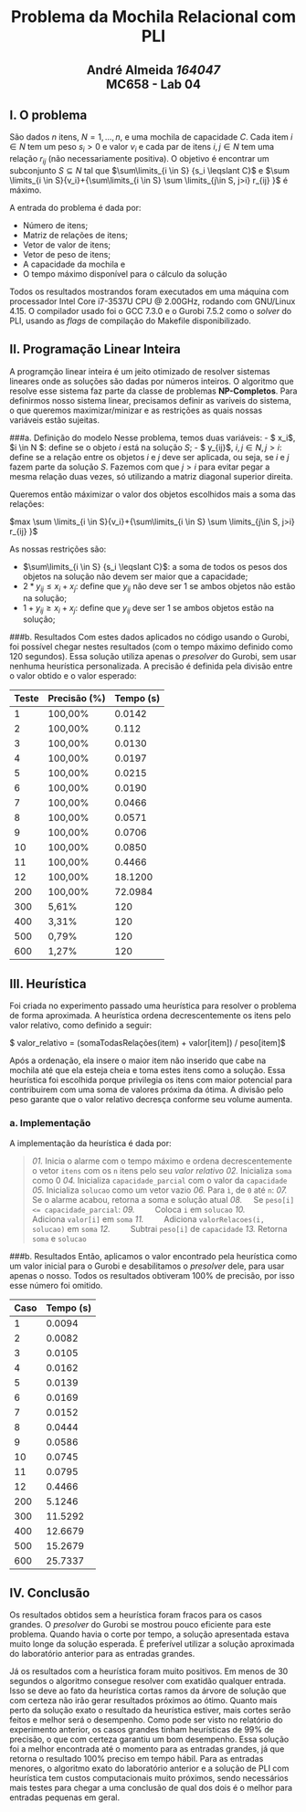 <center>
<h1> Problema da Mochila Relacional com PLI</h1>
<h2> André Almeida <i>164047</i>
<br>MC658 - Lab 04</h2>
</center>

## I. O problema

São dados $n$ itens, $N = {1, ..., n}$, e uma mochila de capacidade $C$. Cada item $i \in N$ tem um peso $s_i > 0$ e valor $v_i$ e cada par de itens $i, j \in N$ tem uma relação $r_{ij}$ (não necessariamente positiva). O objetivo é encontrar um subconjunto $S \subseteq N$ tal que $\sum\limits_{i \in S} {s_i \leqslant C}$ e $\sum \limits_{i \in S}{v_i}+{\sum\limits_{i \in S} \sum \limits_{j\in S, j>i} r_{ij} }$ é máximo.

A entrada do problema é dada por:
- Número de itens;
- Matriz de relações de itens;
- Vetor de valor de itens;
- Vetor de peso de itens;
- A capacidade da mochila e
- O tempo máximo disponível para o cálculo da solução

Todos os resultados mostrandos foram executados em uma máquina com processador Intel Core i7-3537U CPU @ 2.00GHz, rodando com GNU/Linux 4.15. O compilador usado foi o GCC 7.3.0 e o Gurobi 7.5.2 como o _solver_ do PLI, usando as _flags_ de compilação do Makefile disponibilizado.


## II. Programação Linear Inteira
A programção linear inteira é um jeito otimizado de resolver sistemas lineares onde as soluções são dadas por números inteiros. O algoritmo que resolve esse sistema faz parte da classe de problemas **NP-Completos**. Para definirmos nosso sistema linear, precisamos definir as varíveis do sistema, o que queremos maximizar/minizar e as restrições as quais nossas variáveis estão sujeitas.

###a. Definição do modelo
Nesse problema, temos duas variáveis:
    - $ x_i$, $i \in N $: define se o objeto $i$ está na solução $S$;
    - $ y_{ij}$,  $i, j \in N, j > i$: define se a relação entre os objetos $i$ e $j$ deve ser aplicada, ou seja, se $i$ e $j$ fazem parte da solução $S$. Fazemos com que $j > i$ para evitar pegar a mesma relação duas vezes, só utilizando a matriz diagonal superior direita.

Queremos então máximizar o valor dos objetos escolhidos mais a soma das relações:

$max \sum \limits_{i \in S}{v_i}+{\sum\limits_{i \in S} \sum \limits_{j\in S, j>i} r_{ij} }$

As nossas restrições são:
- $\sum\limits_{i \in S} {s_i \leqslant C}$: a soma de todos os pesos dos objetos na solução não devem ser maior que a capacidade;
- $2 * y_{ij} \leqslant x_i + x_j$: define que $y_{ij}$ não deve ser 1 se ambos objetos não estão na solução;
- $1 + y_{ij} \geqslant x_i + x_j$: define que $y_{ij}$ deve ser 1 se ambos objetos estão na solução;

###b. Resultados
Com estes dados aplicados no código usando o Gurobi, foi possível chegar
nestes resultados (com o tempo máximo definido como 120 segundos). Essa solução utiliza apenas o _presolver_ do Gurobi, sem usar nenhuma heurística personalizada. A precisão é definida pela divisão entre o valor obtido e o valor esperado:

| Teste   | Precisão (%) | Tempo (s)|
|-----|---------|---------|
| 1   | 100,00% | 0.0142  |
| 2   | 100,00% | 0.112   |
| 3   | 100,00% | 0.0130  |
| 4   | 100,00% | 0.0197  |
| 5   | 100,00% | 0.0215  |
| 6   | 100,00% | 0.0190  |
| 7   | 100,00% | 0.0466  |
| 8   | 100,00% | 0.0571  |
| 9   | 100,00% | 0.0706  |
| 10  | 100,00% | 0.0850  |
| 11  | 100,00% | 0.4466  |
| 12  | 100,00% | 18.1200 |
| 200 | 100,00% | 72.0984 |
| 300 | 5,61%   | 120     |
| 400 | 3,31%   | 120     |
| 500 | 0,79%   | 120     |
| 600 | 1,27%   | 120     |

## III. Heurística

Foi criada no experimento passado uma heurística para resolver o problema de forma aproximada. A heurística ordena decrescentemente os itens pelo valor relativo, como definido a seguir:

$ valor\_relativo = (somaTodasRelações(item) + valor[item]) / peso[item]$

Após a ordenação, ela insere o maior item não inserido que cabe na mochila até que ela esteja cheia e toma estes itens como a solução. Essa heurística foi escolhida porque privilegia os itens com maior potencial para contribuirem com uma soma de valores próxima da ótima. A divisão pelo peso garante que o valor relativo decresça conforme seu volume aumenta.


### a. Implementação
A implementação da heurística é dada por:

> _01._ Inicia o alarme com o tempo máximo e ordena decrescentemente o vetor `itens` com os `n` itens pelo seu _valor relativo_
  _02._ Inicializa `soma` como 0
  _04._ Inicializa `capacidade_parcial` com o valor da `capacidade`
  _05._ Inicializa `solucao` como um vetor vazio
  _06._ Para `ì`, de `0` até `n`:
  _07._ &nbsp; &nbsp; Se o alarme acabou, retorna a soma e solução atual
  _08._ &nbsp; &nbsp; Se `peso[i] <= capacidade_parcial`:
  _09._ &nbsp; &nbsp; &nbsp; &nbsp; Coloca `i` em `solucao`
  _10._ &nbsp; &nbsp; &nbsp; &nbsp; Adiciona `valor[i]` em `soma`
  _11._ &nbsp; &nbsp; &nbsp; &nbsp; Adiciona `valorRelacoes(i, solucao)` em `soma`
  _12._ &nbsp; &nbsp; &nbsp; &nbsp; Subtrai `peso[i]` de `capacidade`
  _13._ Retorna `soma` e `solucao`

###b. Resultados
Então, aplicamos o valor encontrado pela heurística como um valor inicial para o Gurobi e desabilitamos o _presolver_ dele, para usar apenas o nosso. Todos os resultados obtiveram 100% de precisão, por isso esse número foi omitido.

| Caso | Tempo (s) |
|-----|----------|
| 1   |  0.0094  |
| 2   |  0.0082  |
| 3   |  0.0105  |
| 4   |  0.0162  |
| 5   |  0.0139  |
| 6   |  0.0169  |
| 7   |  0.0152  |
| 8   |  0.0444  |
| 9   |  0.0586  |
| 10  |  0.0745  |
| 11  |  0.0795  |
| 12  |  0.4466  |
| 200 |  5.1246 |
| 300 |  11.5292 |
| 400 |  12.6679 |
| 500 | 15.2679  |
| 600 | 25.7337  |


## IV. Conclusão

Os resultados obtidos sem a heurística foram fracos para os casos grandes. O _presolver_ do Gurobi se mostrou pouco eficiente para este problema. Quando havia o corte por tempo, a solução apresentada estava muito longe da solução esperada. É preferível utilizar a solução aproximada do laboratório anterior para as entradas grandes.

Já os resultados com a heurística foram muito positivos. Em menos de 30 segundos o algoritmo consegue resolver com exatidão qualquer entrada. Isso se deve ao fato da heurística cortas ramos da árvore de solução que com certeza não irão gerar resultados próximos ao ótimo. Quanto mais perto da solução exato o resultado da heurística estiver, mais cortes serão feitos e melhor será o desempenho. Como pode ser visto no relatório do experimento anterior, os casos grandes tinham heurísticas de 99% de precisão, o que com certeza garantiu um bom desempenho. Essa solução foi a melhor encontrada até o momento para as entradas grandes, já que retorna o resultado 100% preciso em tempo hábil. Para as entradas menores, o algoritmo exato do laboratório anterior e a solução de PLI com heurística tem custos computacionais muito próximos, sendo necessários mais testes para chegar a uma conclusão de qual dos dois é o melhor para entradas pequenas em geral.
